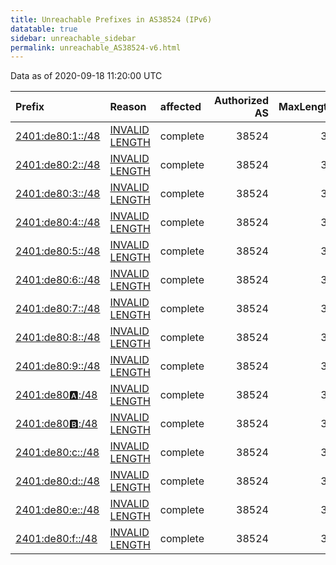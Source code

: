 ```yaml
---
title: Unreachable Prefixes in AS38524 (IPv6)
datatable: true
sidebar: unreachable_sidebar
permalink: unreachable_AS38524-v6.html
---
```


Data as of 2020-09-18 11:20:00 UTC


<div class="datatable-begin"></div>

| Prefix                                                     | Reason                                                                                                     | affected   |   Authorized AS |   MaxLength | Anchor                                       |   unreachable /48s |
|:-----------------------------------------------------------|:-----------------------------------------------------------------------------------------------------------|:-----------|----------------:|------------:|:---------------------------------------------|-------------------:|
| [2401:de80:1::/48](https://stat.ripe.net/2401:de80:1::/48) | [INVALID LENGTH](https://rpki-validator.ripe.net/announcement-preview?asn=AS38524&prefix=2401:de80:1::/48) | complete   |           38524 |          32 | [APNIC](unreachable_APNIC_RPKI_Root-v6.html) |                  1 |
| [2401:de80:2::/48](https://stat.ripe.net/2401:de80:2::/48) | [INVALID LENGTH](https://rpki-validator.ripe.net/announcement-preview?asn=AS38524&prefix=2401:de80:2::/48) | complete   |           38524 |          32 | [APNIC](unreachable_APNIC_RPKI_Root-v6.html) |                  1 |
| [2401:de80:3::/48](https://stat.ripe.net/2401:de80:3::/48) | [INVALID LENGTH](https://rpki-validator.ripe.net/announcement-preview?asn=AS38524&prefix=2401:de80:3::/48) | complete   |           38524 |          32 | [APNIC](unreachable_APNIC_RPKI_Root-v6.html) |                  1 |
| [2401:de80:4::/48](https://stat.ripe.net/2401:de80:4::/48) | [INVALID LENGTH](https://rpki-validator.ripe.net/announcement-preview?asn=AS38524&prefix=2401:de80:4::/48) | complete   |           38524 |          32 | [APNIC](unreachable_APNIC_RPKI_Root-v6.html) |                  1 |
| [2401:de80:5::/48](https://stat.ripe.net/2401:de80:5::/48) | [INVALID LENGTH](https://rpki-validator.ripe.net/announcement-preview?asn=AS38524&prefix=2401:de80:5::/48) | complete   |           38524 |          32 | [APNIC](unreachable_APNIC_RPKI_Root-v6.html) |                  1 |
| [2401:de80:6::/48](https://stat.ripe.net/2401:de80:6::/48) | [INVALID LENGTH](https://rpki-validator.ripe.net/announcement-preview?asn=AS38524&prefix=2401:de80:6::/48) | complete   |           38524 |          32 | [APNIC](unreachable_APNIC_RPKI_Root-v6.html) |                  1 |
| [2401:de80:7::/48](https://stat.ripe.net/2401:de80:7::/48) | [INVALID LENGTH](https://rpki-validator.ripe.net/announcement-preview?asn=AS38524&prefix=2401:de80:7::/48) | complete   |           38524 |          32 | [APNIC](unreachable_APNIC_RPKI_Root-v6.html) |                  1 |
| [2401:de80:8::/48](https://stat.ripe.net/2401:de80:8::/48) | [INVALID LENGTH](https://rpki-validator.ripe.net/announcement-preview?asn=AS38524&prefix=2401:de80:8::/48) | complete   |           38524 |          32 | [APNIC](unreachable_APNIC_RPKI_Root-v6.html) |                  1 |
| [2401:de80:9::/48](https://stat.ripe.net/2401:de80:9::/48) | [INVALID LENGTH](https://rpki-validator.ripe.net/announcement-preview?asn=AS38524&prefix=2401:de80:9::/48) | complete   |           38524 |          32 | [APNIC](unreachable_APNIC_RPKI_Root-v6.html) |                  1 |
| [2401:de80:a::/48](https://stat.ripe.net/2401:de80:a::/48) | [INVALID LENGTH](https://rpki-validator.ripe.net/announcement-preview?asn=AS38524&prefix=2401:de80:a::/48) | complete   |           38524 |          32 | [APNIC](unreachable_APNIC_RPKI_Root-v6.html) |                  1 |
| [2401:de80:b::/48](https://stat.ripe.net/2401:de80:b::/48) | [INVALID LENGTH](https://rpki-validator.ripe.net/announcement-preview?asn=AS38524&prefix=2401:de80:b::/48) | complete   |           38524 |          32 | [APNIC](unreachable_APNIC_RPKI_Root-v6.html) |                  1 |
| [2401:de80:c::/48](https://stat.ripe.net/2401:de80:c::/48) | [INVALID LENGTH](https://rpki-validator.ripe.net/announcement-preview?asn=AS38524&prefix=2401:de80:c::/48) | complete   |           38524 |          32 | [APNIC](unreachable_APNIC_RPKI_Root-v6.html) |                  1 |
| [2401:de80:d::/48](https://stat.ripe.net/2401:de80:d::/48) | [INVALID LENGTH](https://rpki-validator.ripe.net/announcement-preview?asn=AS38524&prefix=2401:de80:d::/48) | complete   |           38524 |          32 | [APNIC](unreachable_APNIC_RPKI_Root-v6.html) |                  1 |
| [2401:de80:e::/48](https://stat.ripe.net/2401:de80:e::/48) | [INVALID LENGTH](https://rpki-validator.ripe.net/announcement-preview?asn=AS38524&prefix=2401:de80:e::/48) | complete   |           38524 |          32 | [APNIC](unreachable_APNIC_RPKI_Root-v6.html) |                  1 |
| [2401:de80:f::/48](https://stat.ripe.net/2401:de80:f::/48) | [INVALID LENGTH](https://rpki-validator.ripe.net/announcement-preview?asn=AS38524&prefix=2401:de80:f::/48) | complete   |           38524 |          32 | [APNIC](unreachable_APNIC_RPKI_Root-v6.html) |                  1 |

<div class="datatable-end"></div>